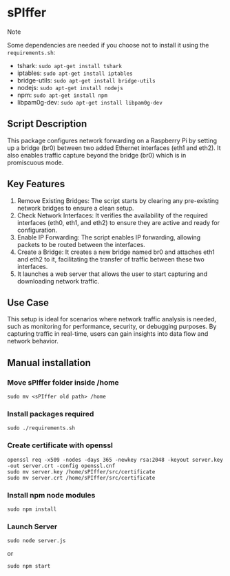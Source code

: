 # sPIffer

> [!NOTE]
> Some dependencies are needed if you choose not to install it using the ```requirements.sh```:  
> - tshark: ```sudo apt-get install tshark```  
> - iptables:  ```sudo apt-get install iptables```  
> - bridge-utils: ```sudo apt-get install bridge-utils```
> - nodejs: ```sudo apt-get install nodejs```
> - npm: ```sudo apt-get install npm```
> - libpam0g-dev: ```sudo apt-get install libpam0g-dev```

## Script Description
This package configures network forwarding on a Raspberry Pi by setting up a bridge (br0) between two added Ethernet interfaces (eth1 and eth2). It also enables traffic capture beyond the bridge (br0) which is in promiscuous mode.
## Key Features
1. Remove Existing Bridges: The script starts by clearing any pre-existing network bridges to ensure a clean setup.
2. Check Network Interfaces: It verifies the availability of the required interfaces (eth0, eth1, and eth2) to ensure they are active and ready for configuration.
3. Enable IP Forwarding: The script enables IP forwarding, allowing packets to be routed between the interfaces.
4. Create a Bridge: It creates a new bridge named br0 and attaches eth1 and eth2 to it, facilitating the transfer of traffic between these two interfaces.
5. It launches a web server that allows the user to start capturing and downloading network traffic.
## Use Case
This setup is ideal for scenarios where network traffic analysis is needed, such as monitoring for performance, security, or debugging purposes. By capturing traffic in real-time, users can gain insights into data flow and network behavior.

## Manual installation

### Move sPIffer folder inside /home

    sudo mv <sPIffer old path> /home

### Install packages required

    sudo ./requirements.sh

### Create certificate with openssl

    openssl req -x509 -nodes -days 365 -newkey rsa:2048 -keyout server.key -out server.crt -config openssl.cnf
    sudo mv server.key /home/sPIffer/src/certificate
    sudo mv server.crt /home/sPIffer/src/certificate

### Install npm node modules

    sudo npm install

### Launch Server

    sudo node server.js

or

    sudo npm start
